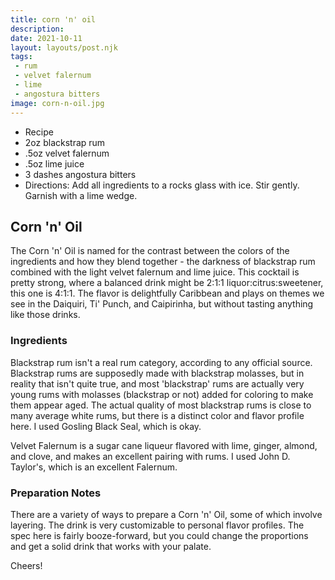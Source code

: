 ```yaml
---
title: corn 'n' oil
description:
date: 2021-10-11
layout: layouts/post.njk
tags:
 - rum
 - velvet falernum
 - lime
 - angostura bitters
image: corn-n-oil.jpg
---
```

 - Recipe
 - 2oz blackstrap rum
 - .5oz velvet falernum
 - .5oz lime juice
 - 3 dashes angostura bitters
 - Directions: Add all ingredients to a rocks glass with ice. Stir gently. Garnish with a lime wedge.

## Corn 'n' Oil

The Corn 'n' Oil is named for the contrast between the colors of the ingredients and how they blend together - the darkness of blackstrap rum combined with the light velvet falernum and lime juice. This cocktail is pretty strong, where a balanced drink might be 2:1:1 liquor:citrus:sweetener, this one is 4:1:1. The flavor is delightfully Caribbean and plays on themes we see in the Daiquiri, Ti' Punch, and Caipirinha, but without tasting anything like those drinks.


### Ingredients

Blackstrap rum isn't a real rum category, according to any official source. Blackstrap rums are supposedly made with blackstrap molasses, but in reality that isn't quite true, and most 'blackstrap' rums are actually very young rums with molasses (blackstrap or not) added for coloring to make them appear aged. The actual quality of most blackstrap rums is close to many average white rums, but there is a distinct color and flavor profile here. I used Gosling Black Seal, which is okay.

Velvet Falernum is a sugar cane liqueur flavored with lime, ginger, almond, and clove, and makes an excellent pairing with rums. I used John D. Taylor's, which is an excellent Falernum.

### Preparation Notes

There are a variety of ways to prepare a Corn 'n' Oil, some of which involve layering. The drink is very customizable to personal flavor profiles. The spec here is fairly booze-forward, but you could change the proportions and get a solid drink that works with your palate.

Cheers!


